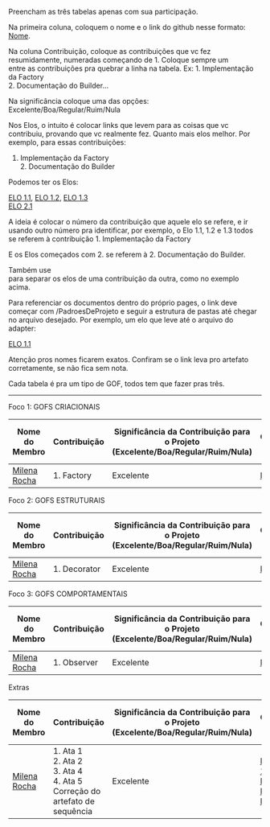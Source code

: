 Preencham as três tabelas apenas com sua participação.

Na primeira coluna, coloquem o nome e o link do github nesse formato: [Nome](linkGITHUB).

Na coluna Contribuição, coloque as contribuições que vc fez resumidamente, numeradas começando de 1. Coloque sempre um </br> entre as contribuições pra quebrar a linha na tabela.
Ex:  1. Implementação da Factory </br> 2. Documentação do Builder...

Na significância coloque uma das opções: Excelente/Boa/Regular/Ruim/Nula

Nos Elos, o intuito é colocar links que levem para as coisas que vc contribuiu, provando que vc realmente fez. Quanto mais elos melhor. Por exemplo, para essas contribuições:

1. Implementação da Factory </br> 2. Documentação do Builder

Podemos ter os Elos:

[ELO 1.1](link-para-commit-da-implementacao-da-factory), [ELO 1.2](link-para-ata-de-reuniao-desenvolvendo-a-dactory), [ELO 1.3](link-para-video-implementando-facotry) </br> [ELO 2.1](link-para-documentação-do-builder)

A ideia é colocar o número da contribuição que aquele elo se refere, e ir usando outro número pra identificar, por exemplo, o Elo 1.1, 1.2 e 1.3 todos se referem à contribuição 1. Implementação da Factory

E os Elos começados com 2. se referem à 2. Documentação do Builder.

Também use </br> para separar os elos de uma contribuição da outra, como no exemplo acima.

Para referenciar os documentos dentro do próprio pages, o link deve começar com /PadroesDeProjeto e seguir a estrutura de pastas até chegar no arquivo desejado. Por exemplo, um elo que leve até o arquivo do adapter:

[ELO 1.1](/PadroesDeProjeto/2.Estruturais/3.2.1Adapter.md)

Atenção pros nomes ficarem exatos. Confiram se o link leva pro artefato corretamente, se não fica sem nota.

Cada tabela é pra um tipo de GOF, todos tem que fazer pras três.


---


Foco 1: GOFS CRIACIONAIS

| Nome do Membro | Contribuição | Significância da Contribuição para o Projeto (Excelente/Boa/Regular/Ruim/Nula) | Elos Comprobatórios Claros (com link) |
|----------------|--------------|--------------------------------------------------------------------------------|---------------------------------------|
|  [Milena Rocha](https://github.com/milenafrocha)   | 1. Factory  </br>   |   Excelente  |  [ELO 1.1](https://unbarqdsw2025-1-turma02.github.io/2025.1-T02-_G7_PlanetarioVirtual_Entrega_03/#/./PadroesDeProjeto/1.Criacionais/3.1.1.Factory)|


Foco 2: GOFS ESTRUTURAIS

| Nome do Membro | Contribuição | Significância da Contribuição para o Projeto (Excelente/Boa/Regular/Ruim/Nula) | Elos Comprobatórios Claros (com link) |
|----------------|--------------|--------------------------------------------------------------------------------|---------------------------------------|
|  [Milena Rocha](https://github.com/milenafrocha)   | 1. Decorator |   Excelente  |  [ELO 1.1]([link](https://unbarqdsw2025-1-turma02.github.io/2025.1-T02-_G7_PlanetarioVirtual_Entrega_03/#/./PadroesDeProjeto/2.Estruturais/3.2.2.Decorator.md))|


Foco 3: GOFS COMPORTAMENTAIS

| Nome do Membro | Contribuição | Significância da Contribuição para o Projeto (Excelente/Boa/Regular/Ruim/Nula) | Elos Comprobatórios Claros (com link) |
|----------------|--------------|--------------------------------------------------------------------------------|---------------------------------------|
| [Milena Rocha](https://github.com/milenafrocha)    | 1. Observer |   Excelente  |  [ELO 1.1]([link](https://unbarqdsw2025-1-turma02.github.io/2025.1-T02-_G7_PlanetarioVirtual_Entrega_03/#/./PadroesDeProjeto/3.Comportamentais/3.3.1Observer)) |

Extras

| Nome do Membro | Contribuição | Significância da Contribuição para o Projeto (Excelente/Boa/Regular/Ruim/Nula) | Elos Comprobatórios Claros (com link) |
|----------------|--------------|--------------------------------------------------------------------------------|---------------------------------------|
| [Milena Rocha](https://github.com/milenafrocha)    | 1. Ata 1 </br>  2. Ata 2 </br> 3. Ata 4 </br>  4. Ata 5 </br> Correção do artefato de sequência |   Excelente  |  [ELO 1.1]([link](https://unbarqdsw2025-1-turma02.github.io/2025.1-T02-_G7_PlanetarioVirtual_Entrega_03/#/./PadroesDeProjeto/5.Extra/Atas/ata1)), [ELO 1.2]([link](https://unbarqdsw2025-1-turma02.github.io/2025.1-T02-_G7_PlanetarioVirtual_Entrega_03/#/./PadroesDeProjeto/5.Extra/Atas/ata2)) </br> [ELO 1.3]([link](https://unbarqdsw2025-1-turma02.github.io/2025.1-T02-_G7_PlanetarioVirtual_Entrega_03/#/./PadroesDeProjeto/5.Extra/Atas/ata4)) </br> [ELO 1.4]([link](https://unbarqdsw2025-1-turma02.github.io/2025.1-T02-_G7_PlanetarioVirtual_Entrega_03/#/./PadroesDeProjeto/5.Extra/Atas/ata5))  </br> [ELO 2.1]([[link](https://unbarqdsw2025-1-turma02.github.io/2025.1-T02-_G7_PlanetarioVirtual_Entrega_03/#/./PadroesDeProjeto/5.Extra/Atas/ata5)](https://unbarqdsw2025-1-turma02.github.io/2025.1-T02-_G7_PlanetarioVirtual_Entrega_03/#/./PadroesDeProjeto/5.Extra/Correcoes/estatico))|
